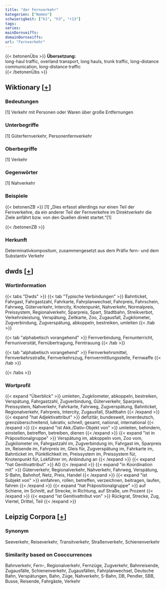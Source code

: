 ```yaml
---
title: "der Fernverkehr"
kategorien: ["Nomen"]
schwierigkeit: ["k1", "h3", "r13"]
tags:
series:
mainDornseiffs:
domainDornseiffs:
url: "Fernverkehr"
---
```


{{< betonenÜbs >}}
**Übersetzung:**  
long-haul traffic, overland transport, long hauls, trunk  traffic, long-distance communication, long-distance traffic  
{{< /betonenÜbs >}}

## Wiktionary [[+](https://de.wiktionary.org/wiki/Fernverkehr)]

### Bedeutungen
[1] Verkehr mit Personen oder Waren über große Entfernungen  

### Unterbegriffe
[1] Güterfernverkehr, Personenfernverkehr  

### Oberbegriffe
[1] Verkehr  

### Gegenwörter
[1] Nahverkehr  

### Beispiele
{{< betonenZB >}}
[1] „Dies erfasst allerdings nur einen Teil der Fernverkehre, da ein anderer Teil der Fernverkehre im Direktverkehr die Ziele anfährt bzw. von den Quellen direkt startet.“[1]  

{{< /betonenZB >}}
### Herkunft
Determinativkompositum, zusammengesetzt aus dem Präfix fern- und dem Substantiv Verkehr  



## dwds [[+](https://www.dwds.de/wb/Fernverkehr)]

### Wortinformation
{{< tabs "Dwds" >}}
{{< tab "Typische Verbindungen" >}}
Bahnticket, Fahrgast, Fahrgastzahl, Fahrkarte, Fahrplanwechsel, Fahrpreis, Fahrschein, Fahrweg, Güterverkehr, Intercity, Knotenpunkt, Nahverkehr, Normalpreis, Preissystem, Regionalverkehr, Sparpreis, Spart, Stadtbahn, Streikverbot, Verkehrsleistung, Verspätung, Zeitkarte, Zoo, Zugausfall, Zugkilometer, Zugverbindung, Zugverspätung, abkoppeln, bestreiken, umleiten
{{< /tab >}}

{{< tab "alphabetisch vorangehend" >}}
Fernverbindung, Fernunterricht, Fernuniversität, Fernübertragung, Ferntrauung
{{< /tab >}}

{{< tab "alphabetisch vorangehend" >}}
Fernverkehrsmittel, Fernverkehrsstraße, Fernverkehrszug, Fernvermittlungsstelle, Fernwaffe
{{< /tab >}}

{{< /tabs >}}

### Wortprofil
{{< expand "Überblick" >}} umleiten, Zugkilometer, abkoppeln, bestreiken, Verspätung, Fahrgastzahl, Zugverbindung, Güterverkehr, Sparpreis, Preissystem, Nahverkehr, Fahrkarte, Fahrweg, Zugverspätung, Bahnticket, Regionalverkehr, Fahrpreis, Intercity, Zugausfall, Stadtbahn {{< /expand >}}
{{< expand "hat Adjektivattribut" >}} defizitär, bundesweit, innerdeutsch, grenzüberschreitend, lukrativ, schnell, gesamt, national, international {{< /expand >}}
{{< expand "ist Akk./Dativ-Objekt von" >}} umleiten, behindern, einstellen, betreffen, betreiben, dienen {{< /expand >}}
{{< expand "ist in Präpositionalgruppe" >}} Verspätung im, abkoppeln vom, Zoo vom, Zugkilometer im, Fahrgastzahl im, Zugverbindung im, Fahrgast im, Sparpreis im, Reisende im, Fahrpreis im, Gleis für, Zugverspätung im, Fahrkarte im, Bahnticket im, Pünktlichkeit im, Preissystem im, Preissystem für, Knotenpunkt für, Lokführer im, Anbindung an {{< /expand >}}
{{< expand "hat Genitivattribut" >}} AG {{< /expand >}}
{{< expand "in Koordination mit" >}} Güterverkehr, Regionalverkehr, Nahverkehr, Fahrweg, Verspätung, S-Bahn, Bahnhof, Netz, Preis, Handel {{< /expand >}}
{{< expand "ist Subjekt von" >}} einfahren, rollen, betreffen, verzeichnen, beitragen, laufen, fahren {{< /expand >}}
{{< expand "hat Präpositionalgruppe" >}} auf Schiene, im Schnitt, auf Strecke, in Richtung, auf Straße, um Prozent {{< /expand >}}
{{< expand "ist Genitivattribut von" >}} Rückgrat, Strecke, Zug, Viertel, Drittel, Teil {{< /expand >}}

## Leipzig Corpora [[+](https://corpora.uni-leipzig.de/en/res?word=Fernverkehr&corpusId=deu_newscrawl-public_2018)]


### Synonym
Seeverkehr, Reiseverkehr, Transitverkehr, Straßenverkehr, Schienenverkehr


### Similarity based on Cooccurrences
Bahnverkehr, Fern-, Regionalverkehr, Fernzüge, Zugverkehr, Bahnreisende, Zugausfälle, Schienenverkehr, Zugausfällen, Fahrplanwechsel, Deutsche Bahn, Verspätungen, Bahn, Züge, Nahverkehr, S-Bahn, DB, Pendler, SBB, Busse, Reisende, Fahrgäste, Verkehr

